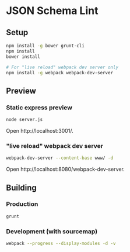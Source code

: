 # JSON Schema Lint

## Setup
```sh
npm install -g bower grunt-cli
npm install
bower install

# For "live reload" webpack dev server only
npm install -g webpack webpack-dev-server
```

## Preview

### Static express preview
```sh
node server.js
```

Open http://localhost:3001/.

### "live reload" webpack dev server

```sh
webpack-dev-server --content-base www/ -d
```
Open http://localhost:8080/webpack-dev-server.

## Building

### Production

```sh
grunt
```

### Development (with sourcemap)
```sh
webpack --progress --display-modules -d -v
```
